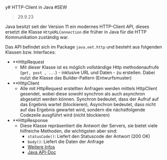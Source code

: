 y# HTTP-Client in Java
#SEW 

>29.9.23

Java besitzt seit der Version 11 ein modernes HTTP-Client API, dieses ersetzt die Klasse `HttpURLConnection` die früher in Java für die HTTP Kommunikation zuständig war. 

Das API befindet sich im Package `java.net.http` und besteht aus folgenden Klassen bzw. Interfaces:

- **HttpRequest
	- Mit dieser Klasse ist es möglich vollständige Http methodenaufrufe (`get, post , ...`) - inklusive URL und Daten - zu erstellen. Dabei nutzt die Klasse das Builder-Pattern (Entwurfsmuster)
- **HttpClient
	- Alle mit HttpRequest erstellten Anfragen werden mittels HttpClient gesendet, wobei diese sowohl synchron als auch asynchron abgesetzt werden können. Synchron bedeutet, dass der Aufruf auf das Ergebnis wartet (blockieren), Asynchron bedeutet, dass nicht auf das Ergebnis gewartet wird, sondern die nächstfolgende Codezeile ausgführt wird (nicht blockieren)
- **HttpResponse
	- Diese Klasse repräsentiert die Antwort der Servers, sie bietet viele hilfreiche Methoden, die wichtigsten aber sind:
		- `statusCode()`: Liefert den Statuscode der Antwort (200 OK)
		- `body()`: Liefert die Daten der Anfrage
		- [Weitere Infos](https://www.baeldung.com/java-9-http-client)
		- [Java API-Doc](https://docs.oracle.com/en/java/javase/11/)